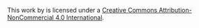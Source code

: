 This work by is licensed under a [Creative Commons Attribution-NonCommercial 4.0 International](https://creativecommons.org/licenses/by-nc/4.0/). 
